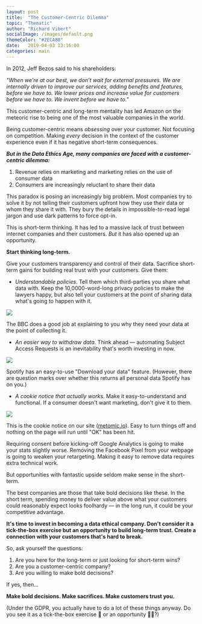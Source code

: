 ```yaml
---
layout: post
title:  "The Customer-Centric Dilemma"
topic: "Thematic"
author: "Richard Vibert"
socialImage: /images/default.png
themeColor: "#2ECA88"
date:   2019-04-03 13:16:00
categories: main
---
```


In 2012, Jeff Bezos said to his shareholders:

*"When we’re at our best, we don’t wait for external pressures. We are internally driven to improve our services, adding benefits and features, before we have to. We lower prices and increase value for customers before we have to. We invent before we have to."*

This customer-centric and long-term mentality has led Amazon on the meteoric rise to being one of the most valuable companies in the world.

Being customer-centric means *obsessing* over your customer. Not focusing on competition. Making *every* decision in the context of the customer experience even if it has negative short-term consequences.

***But in the Data Ethics Age, many companies are faced with a customer-centric dilemma:***

1. Revenue relies on marketing and marketing relies on the use of consumer data
2. Consumers are increasingly reluctant to share their data

This paradox is posing an increasingly big problem. Most companies try to solve it by not telling their customers upfront how they use their data or whom they share it with. They bury the details in impossible-to-read legal jargon and use dark patterns to force opt-in.

This is short-term thinking. It has led to a massive lack of trust between internet companies and their customers. *But* it has also opened up an opportunity.

**Start thinking long-term.**

Give your customers transparency and control of their data. Sacrifice short-term gains for building real trust with your customers. Give them:

- *Understandable policies*. Tell them which third-parties you share what data with. Keep the 10,0000-word-long privacy policies to make the lawyers happy, but also tell your customers at the point of sharing data what's going to happen with it.

![](https://media.licdn.com/dms/image/C4D12AQFEOiby5ltkrA/article-inline_image-shrink_1500_2232/0?e=1558569600&v=beta&t=qnIbLqjxMnAeShBl028OXFeEBXwU6ZInZB4jzUPoqVY)

The BBC does a good job at explaining to you why they need your data at the point of collecting it.

- *An easier way to withdraw data.* Think ahead — automating Subject Access Requests is an inevitability that's worth investing in now.

![](https://media.licdn.com/dms/image/C4D12AQHcO4iMnkC8xA/article-inline_image-shrink_1500_2232/0?e=1558569600&v=beta&t=Whv-yXQP_gLMHeoaE4FOu5yd7qkL2yqaYgNrm7vuOp8)

Spotify has an easy-to-use "Download your data" feature. (However, there are question marks over whether this returns all personal data Spotify has on you.)

- *A cookie notice that actually works*. Make it easy-to-understand and functional. If a consumer doesn't want marketing, don't give it to them.

![](https://media.licdn.com/dms/image/C4D12AQEZhtrliD7n2g/article-inline_image-shrink_1500_2232/0?e=1558569600&v=beta&t=kjpHazQXTpQs78SJzNSUGkZZd5MgsGZyXtH9HTcATrQ)

This is the cookie notice on our site ([metomic.io](http://metomic.io/)). Easy to turn things off and nothing on the page will run until "OK" has been hit.

Requiring consent before kicking-off Google Analytics is going to make your stats slightly worse. Removing the Facebook Pixel from your webpage is going to weaken your retargeting. Making it easy to remove data requires extra technical work.

But opportunities with fantastic upside seldom make sense in the short-term.

The best companies are those that take bold decisions like these. In the short term, spending money to deliver value above what your customers could reasonably expect looks foolhardy — in the long run, it could be your competitive advantage.

**It's time to invest in becoming a data ethical company. Don't consider it a tick-the-box exercise but an opportunity to build long-term trust. Create a connection with your customers that's hard to break.**

So, ask yourself the questions:

1. Are you here for the long-term or just looking for short-term wins?
2. Are you a customer-centric company?
3. Are you willing to make bold decisions?

If yes, then...

**Make bold decisions. Make sacrifices. Make customers trust you.**

(Under the GDPR, you actually have to do a lot of these things anyway. Do you see it as a tick-the-box exercise 🙇 or an opportunity 🙋‍♂️?)